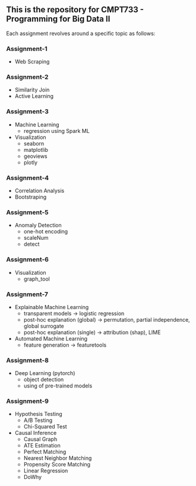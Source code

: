 ## This is the repository for CMPT733 - Programming for Big Data II

Each assignment revolves around a specific topic as follows:

### Assignment-1
- Web Scraping

### Assignment-2
- Similarity Join
- Active Learning

### Assignment-3
- Machine Learning
  - regression using Spark ML
- Visualization
  - seaborn
  - matplotlib
  - geoviews
  - plotly

### Assignment-4
- Correlation Analysis
- Bootstraping

### Assignment-5
- Anomaly Detection
  - one-hot encoding
  - scaleNum
  - detect

### Assignment-6
- Visualization
  - graph_tool

### Assignment-7
- Explainable Machine Learning 
  - transparent models -> logistic regression
  - post-hoc explanation (global) -> permutation, partial independence, global surrogate
  - post-hoc explanation (single) -> attribution (shap), LIME
- Automated Machine Learning 
  - feature generation -> featuretools

### Assignment-8
- Deep Learning (pytorch)
  - object detection
  - using of pre-trained models

### Assignment-9
- Hypothesis Testing
  - A/B Testing
  - Chi-Squared Test
- Causal Inference
  - Causal Graph
  - ATE Estimation
   - Perfect Matching
   - Nearest Neighbor Matching
   - Propensity Score Matching
   - Linear Regression
  - DoWhy
